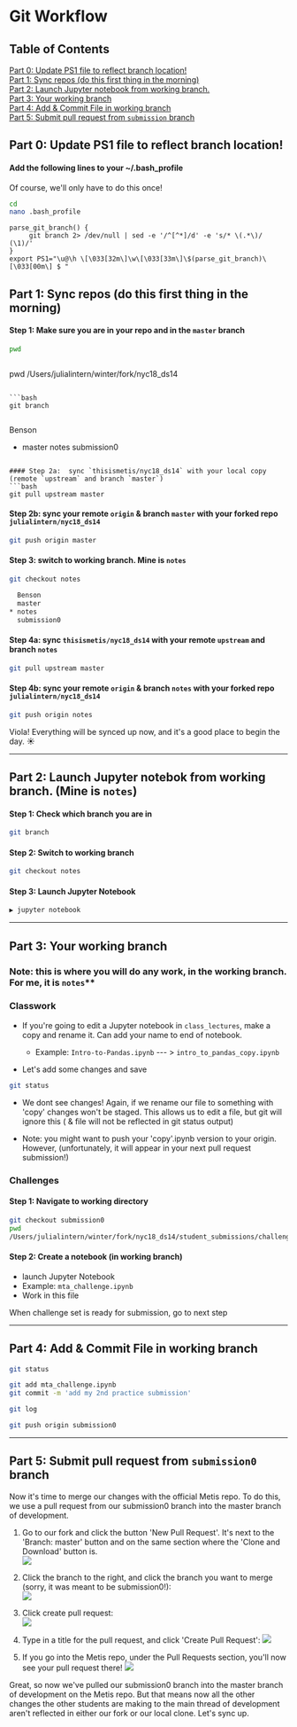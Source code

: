 # Git Workflow

## Table of Contents
[Part 0:  Update PS1 file to reflect branch location!](#section-a)  
[Part 1:  Sync repos (do this first thing in the morning)](#section-b)  
[Part 2:  Launch Jupyter notebook from working branch.  ](#section-c)  
[Part 3:  Your working branch](#section-d)  
[Part 4:  Add & Commit File in working branch](#section-e)  
[Part 5:  Submit pull request from `submission` branch](#section-f)  
 

## <a name="section-a"></a>Part 0:  Update PS1 file to reflect branch location!
#### Add the following lines to your ~/.bash_profile
Of course, we'll only have to do this once!

```bash
cd 
nano .bash_profile
```

```
parse_git_branch() {
     git branch 2> /dev/null | sed -e '/^[^*]/d' -e 's/* \(.*\)/ (\1)/'
}
export PS1="\u@\h \[\033[32m\]\w\[\033[33m\]\$(parse_git_branch)\[\033[00m\] $ "
```

## <a name="section-b"></a>Part 1:  Sync repos (do this first thing in the morning)
#### Step 1:  Make sure you are in your repo and in the `master` branch
```bash
pwd
```
>```bash
pwd
/Users/julialintern/winter/fork/nyc18_ds14
```  

```bash
git branch
```  

>```bash
 Benson
* master
  notes
  submission0
```
  
#### Step 2a:  sync `thisismetis/nyc18_ds14` with your local copy (remote `upstream` and branch `master`)
```bash
git pull upstream master
```

#### Step 2b:  sync your remote `origin` & branch `master` with your forked repo `julialintern/nyc18_ds14`
```bash
git push origin master
```

#### Step 3:  switch to working branch.  Mine is `notes`
```bash
git checkout notes
```
```bash
  Benson
  master
* notes
  submission0
```
#### Step 4a:   sync `thisismetis/nyc18_ds14` with your remote `upstream` and branch `notes`
```bash
git pull upstream master
```
#### Step 4b:  sync your remote `origin` & branch `notes` with your forked repo `julialintern/nyc18_ds14`
```bash
git push origin notes
```

Viola!  Everything will be synced up now, and it's a good place to begin the day.  :sunny:

---

## <a name="section-c"></a>Part 2:  Launch Jupyter notebok from working branch.  (Mine is `notes`)

#### Step 1:  Check which branch you are in  
```bash
git branch
``` 

#### Step 2:  Switch to working branch 
```bash
git checkout notes
```


#### Step 3:  Launch Jupyter Notebook
```bash
▶ jupyter notebook
```

---

## <a name="section-d"></a>Part 3:  Your working branch

### Note:  this is where you will do any work, in the working branch.  For me, it is `notes`**  

### Classwork
 * If you're going to edit a Jupyter notebook in `class_lectures`, make a copy and rename it.  Can add your name to end of notebook.  
   * Example:  `Intro-to-Pandas.ipynb` --- > `intro_to_pandas_copy.ipynb`
   
* Let's add some changes and save 

```bash
git status
```
*  We dont see changes!  Again, if we rename our file to something with 'copy' changes won't be staged. 
This allows us to edit a file, but git will ignore this ( & file will not be reflected in git status output)

* Note: you might want to push your 'copy'.ipynb version to your origin.  However, (unfortunately, it will appear in 
your next pull request submission!) 


### Challenges

 
#### Step 1:  Navigate to working directory
```bash
git checkout submission0
pwd
/Users/julialintern/winter/fork/nyc18_ds14/student_submissions/challenges/00_practice/lintern_julia         
```

#### Step 2:  Create a notebook (in working branch)
 * launch Jupyter Notebook
 * Example:  `mta_challenge.ipynb`
 * Work in this file

When challenge set is ready for submission, go to next step

---

## <a name="section-e"></a>Part 4:  Add & Commit File in working branch


```bash
git status 
```
```bash
git add mta_challenge.ipynb
git commit -m 'add my 2nd practice submission'
```

```bash
git log
```

```bash
git push origin submission0
```
---

## <a name="section-f"></a>Part 5:  Submit pull request from `submission0` branch


Now it's time to merge our changes with the official Metis repo. To do this, we use a pull request from our submission0 branch into the master branch of development.

1. Go to our fork and click the button 'New Pull Request'. It's next to the 'Branch: master' button and on the same section where the 'Clone and Download' button is.  
![](img/click_pull_req.png)

2. Click the branch to the right, and click the branch you want to merge (sorry, it was meant to be submission0!):  
![](img/pr_click_sub1.png)

3. Click create pull request:  
 ![](img/create_pr.png)

4. Type in a title for the pull request, and click 'Create Pull Request':
 ![](img/submit_pr.png)
 
5. If you go into the Metis repo, under the Pull Requests section, you'll now see your pull request there!
 ![](img/prs.png)
 
Great, so now we've pulled our submission0 branch into the master branch of development on the Metis repo. But that means now all the other changes the other students are making to the main thread of development aren't reflected in either our fork or our local clone. Let's sync up.


